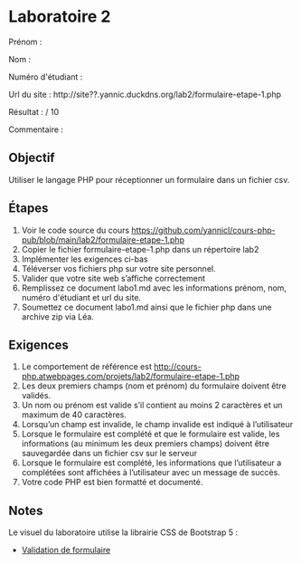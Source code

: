 # Laboratoire 2

Prénom :

Nom : 

Numéro d'étudiant :

Url du site : http://site??.yannic.duckdns.org/lab2/formulaire-etape-1.php

Résultat : / 10

Commentaire :

## Objectif

Utiliser le langage PHP pour réceptionner un formulaire dans un fichier csv.

## Étapes

1. Voir le code source du cours https://github.com/yannicl/cours-php-pub/blob/main/lab2/formulaire-etape-1.php
2. Copier le fichier formulaire-etape-1.php dans un répertoire lab2
3. Implémenter les exigences ci-bas
4. Téléverser vos fichiers php sur votre site personnel.
5. Valider que votre site web s’affiche correctement
6. Remplissez ce document labo1.md avec les informations prénom, nom, numéro d'étudiant et url du site.
7. Soumettez ce document labo1.md ainsi que le fichier php dans une archive zip via Léa.


## Exigences

1. Le comportement de référence est http://cours-php.atwebpages.com/projets/lab2/formulaire-etape-1.php
2. Les deux premiers champs (nom et prénom) du formulaire doivent être validés.
3. Un nom ou prénom est valide s’il contient au moins 2 caractères et un maximum de 40 caractères.
4. Lorsqu’un champ est invalide, le champ invalide est indiqué à l’utilisateur
5. Lorsque le formulaire est complété et que le formulaire est valide, les informations (au minimum les deux premiers champs) doivent être sauvegardée dans un fichier csv sur le serveur
6. Lorsque le formulaire est complété, les informations que l’utilisateur a complétées sont affichées à l’utilisateur avec un message de succès.
7. Votre code PHP est bien formatté et documenté.

## Notes

Le visuel du laboratoire utilise la librairie CSS de Bootstrap 5 :
- [Validation de formulaire](https://getbootstrap.com/docs/5.0/forms/validation/)